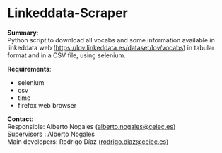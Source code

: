 # Linkeddata-Scraper

**Summary**: \
Python script to download all vocabs and some information available in linkeddata web (https://lov.linkeddata.es/dataset/lov/vocabs) in tabular format and in a CSV file, using selenium.

**Requirements**: 
- selenium
- csv
- time
- firefox web browser

**Contact**:\
Responsible: Alberto Nogales (alberto.nogales@ceiec.es)\
Supervisors : Alberto Nogales\
Main developers: Rodrigo Díaz (rodrigo.diaz@ceiec.es)

